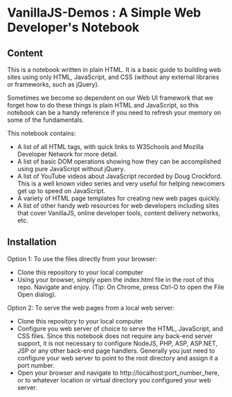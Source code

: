 # VanillaJS-Demos : A Simple Web Developer's Notebook

Content
-------

This is a notebook written in plain HTML. It is a basic guide to building web sites using only HTML, JavaScript,
and CSS (without any external libraries or frameworks, such as jQuery).

Sometimes we become so dependent on our Web UI framework that we forget how to do these things is plain HTML and
JavaScript, so this notebook can be a handy reference if you need to refresh your memory on some of the fundamentals.

This notebook contains:

* A list of all HTML tags, with quick links to W3Schools and Mozilla Developer Network for more detail.
* A list of basic DOM operations showing how they can be accomplished using pure JavaScript without jQuery.
* A list of YouTube videos about JavaScript recorded by Doug Crockford. This is a well known video series and very
  useful for helping newcomers get up to speed on JavaScript.
* A variety of HTML page templates for creating new web pages quickly.  
* A list of other handy web resources for web developers including sites that cover VanillaJS, online developer tools,
  content delivery networks, etc.
  
Installation
------------

Option 1: To use the files directly from your browser:

* Clone this repository to your local computer
* Using your browser, simply open the index.html file in the root of this repo. Navigate and enjoy. (Tip: On Chrome, press Ctrl-O to open the File Open dialog).

Option 2: To serve the web pages from a local web server:

* Clone this repository to your local computer
* Configure you web server of choice to serve the HTML, JavaScript, and CSS files. Since this notebook does not require any
  back-end server support, it is not necessary to configure NodeJS, PHP, ASP, ASP.NET, JSP or any other back-end page handlers.
  Generally you just need to configure your web server to point to the root directory and assign it a port number.
* Open your browser and navigate to http://localhost:port_number_here, or to whatever location or virtual directory you configured
  your web server.  
